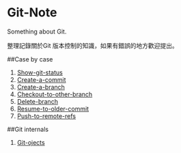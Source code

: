 Git-Note
========

Something about Git.

整理記錄關於Git 版本控制的知識，如果有錯誤的地方歡迎提出。 

##Case by case

1. [Show-git-status](https://github.com/chuanxd/Git-Note/blob/master/case-by-case/Show-git-status.md)
2. [Create-a-commit](https://github.com/chuanxd/Git-Note/blob/master/case-by-case/Create-a-commit.md)
3. [Create-a-branch](https://github.com/chuanxd/Git-Note/blob/master/case-by-case/Create-a-branch.md)
4. [Checkout-to-other-branch](https://github.com/chuanxd/Git-Note/blob/master/case-by-case/Checkout-to-other-branch.md)
5. [Delete-branch](https://github.com/chuanxd/Git-Note/blob/master/case-by-case/Delete-branch.md)
6. [Resume-to-older-commit](https://github.com/chuanxd/Git-Note/blob/master/case-by-case/Resume-to-older-commit.md)
7. [Push-to-remote-refs](https://github.com/chuanxd/Git-Note/blob/master/case-by-case/Push-to-remote-refs.md)

##Git internals

1. [Git-ojects](https://github.com/chuanxd/Git-Note/blob/master/git-internals/git-objects.md)


